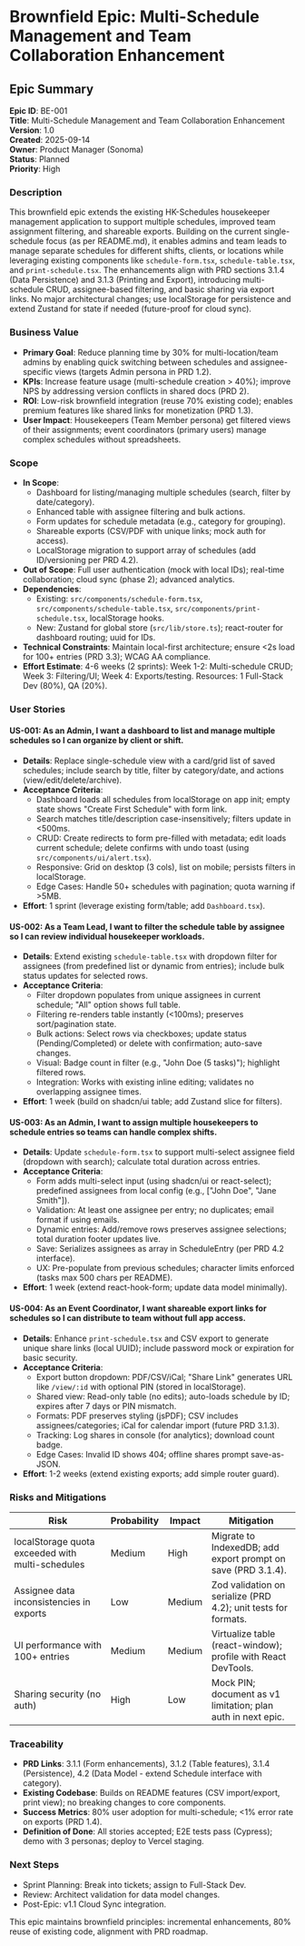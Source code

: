 # Brownfield Epic: Multi-Schedule Management and Team Collaboration Enhancement

## Epic Summary
**Epic ID**: BE-001  
**Title**: Multi-Schedule Management and Team Collaboration Enhancement  
**Version**: 1.0  
**Created**: 2025-09-14  
**Owner**: Product Manager (Sonoma)  
**Status**: Planned  
**Priority**: High  

### Description
This brownfield epic extends the existing HK-Schedules housekeeper management application to support multiple schedules, improved team assignment filtering, and shareable exports. Building on the current single-schedule focus (as per README.md), it enables admins and team leads to manage separate schedules for different shifts, clients, or locations while leveraging existing components like `schedule-form.tsx`, `schedule-table.tsx`, and `print-schedule.tsx`. The enhancements align with PRD sections 3.1.4 (Data Persistence) and 3.1.3 (Printing and Export), introducing multi-schedule CRUD, assignee-based filtering, and basic sharing via export links. No major architectural changes; use localStorage for persistence and extend Zustand for state if needed (future-proof for cloud sync).

### Business Value
- **Primary Goal**: Reduce planning time by 30% for multi-location/team admins by enabling quick switching between schedules and assignee-specific views (targets Admin persona in PRD 1.2).
- **KPIs**: Increase feature usage (multi-schedule creation > 40%); improve NPS by addressing version conflicts in shared docs (PRD 2).
- **ROI**: Low-risk brownfield integration (reuse 70% existing code); enables premium features like shared links for monetization (PRD 1.3).
- **User Impact**: Housekeepers (Team Member persona) get filtered views of their assignments; event coordinators (primary users) manage complex schedules without spreadsheets.

### Scope
- **In Scope**:
  - Dashboard for listing/managing multiple schedules (search, filter by date/category).
  - Enhanced table with assignee filtering and bulk actions.
  - Form updates for schedule metadata (e.g., category for grouping).
  - Shareable exports (CSV/PDF with unique links; mock auth for access).
  - LocalStorage migration to support array of schedules (add ID/versioning per PRD 4.2).
- **Out of Scope**: Full user authentication (mock with local IDs); real-time collaboration; cloud sync (phase 2); advanced analytics.
- **Dependencies**:
  - Existing: `src/components/schedule-form.tsx`, `src/components/schedule-table.tsx`, `src/components/print-schedule.tsx`, localStorage hooks.
  - New: Zustand for global store (`src/lib/store.ts`); react-router for dashboard routing; uuid for IDs.
- **Technical Constraints**: Maintain local-first architecture; ensure <2s load for 100+ entries (PRD 3.3); WCAG AA compliance.
- **Effort Estimate**: 4-6 weeks (2 sprints): Week 1-2: Multi-schedule CRUD; Week 3: Filtering/UI; Week 4: Exports/testing. Resources: 1 Full-Stack Dev (80%), QA (20%).

### User Stories
#### US-001: As an Admin, I want a dashboard to list and manage multiple schedules so I can organize by client or shift.
- **Details**: Replace single-schedule view with a card/grid list of saved schedules; include search by title, filter by category/date, and actions (view/edit/delete/archive).
- **Acceptance Criteria**:
  - Dashboard loads all schedules from localStorage on app init; empty state shows "Create First Schedule" with form link.
  - Search matches title/description case-insensitively; filters update in <500ms.
  - CRUD: Create redirects to form pre-filled with metadata; edit loads current schedule; delete confirms with undo toast (using `src/components/ui/alert.tsx`).
  - Responsive: Grid on desktop (3 cols), list on mobile; persists filters in localStorage.
  - Edge Cases: Handle 50+ schedules with pagination; quota warning if >5MB.
- **Effort**: 1 sprint (leverage existing form/table; add `Dashboard.tsx`).

#### US-002: As a Team Lead, I want to filter the schedule table by assignee so I can review individual housekeeper workloads.
- **Details**: Extend existing `schedule-table.tsx` with dropdown filter for assignees (from predefined list or dynamic from entries); include bulk status updates for selected rows.
- **Acceptance Criteria**:
  - Filter dropdown populates from unique assignees in current schedule; "All" option shows full table.
  - Filtering re-renders table instantly (<100ms); preserves sort/pagination state.
  - Bulk actions: Select rows via checkboxes; update status (Pending/Completed) or delete with confirmation; auto-save changes.
  - Visual: Badge count in filter (e.g., "John Doe (5 tasks)"); highlight filtered rows.
  - Integration: Works with existing inline editing; validates no overlapping assignee times.
- **Effort**: 1 week (build on shadcn/ui table; add Zustand slice for filters).

#### US-003: As an Admin, I want to assign multiple housekeepers to schedule entries so teams can handle complex shifts.
- **Details**: Update `schedule-form.tsx` to support multi-select assignee field (dropdown with search); calculate total duration across entries.
- **Acceptance Criteria**:
  - Form adds multi-select input (using shadcn/ui or react-select); predefined assignees from local config (e.g., ["John Doe", "Jane Smith"]).
  - Validation: At least one assignee per entry; no duplicates; email format if using emails.
  - Dynamic entries: Add/remove rows preserves assignee selections; total duration footer updates live.
  - Save: Serializes assignees as array in ScheduleEntry (per PRD 4.2 interface).
  - UX: Pre-populate from previous schedules; character limits enforced (tasks max 500 chars per README).
- **Effort**: 1 week (extend react-hook-form; update data model minimally).

#### US-004: As an Event Coordinator, I want shareable export links for schedules so I can distribute to team without full app access.
- **Details**: Enhance `print-schedule.tsx` and CSV export to generate unique share links (local UUID); include password mock or expiration for basic security.
- **Acceptance Criteria**:
  - Export button dropdown: PDF/CSV/iCal; "Share Link" generates URL like `/view/:id` with optional PIN (stored in localStorage).
  - Shared view: Read-only table (no edits); auto-loads schedule by ID; expires after 7 days or PIN mismatch.
  - Formats: PDF preserves styling (jsPDF); CSV includes assignees/categories; iCal for calendar import (future PRD 3.1.3).
  - Tracking: Log shares in console (for analytics); download count badge.
  - Edge Cases: Invalid ID shows 404; offline shares prompt save-as-JSON.
- **Effort**: 1-2 weeks (extend existing exports; add simple router guard).

### Risks and Mitigations
| Risk | Probability | Impact | Mitigation |
|------|-------------|--------|------------|
| localStorage quota exceeded with multi-schedules | Medium | High | Migrate to IndexedDB; add export prompt on save (PRD 3.1.4). |
| Assignee data inconsistencies in exports | Low | Medium | Zod validation on serialize (PRD 4.2); unit tests for formats. |
| UI performance with 100+ entries | Medium | Medium | Virtualize table (react-window); profile with React DevTools. |
| Sharing security (no auth) | High | Low | Mock PIN; document as v1 limitation; plan auth in next epic. |

### Traceability
- **PRD Links**: 3.1.1 (Form enhancements), 3.1.2 (Table features), 3.1.4 (Persistence), 4.2 (Data Model - extend Schedule interface with category).
- **Existing Codebase**: Builds on README features (CSV import/export, print view); no breaking changes to core components.
- **Success Metrics**: 80% user adoption for multi-schedule; <1% error rate on exports (PRD 1.4).
- **Definition of Done**: All stories accepted; E2E tests pass (Cypress); demo with 3 personas; deploy to Vercel staging.

### Next Steps
- Sprint Planning: Break into tickets; assign to Full-Stack Dev.
- Review: Architect validation for data model changes.
- Post-Epic: v1.1 Cloud Sync integration.

This epic maintains brownfield principles: incremental enhancements, 80% reuse of existing code, alignment with PRD roadmap.